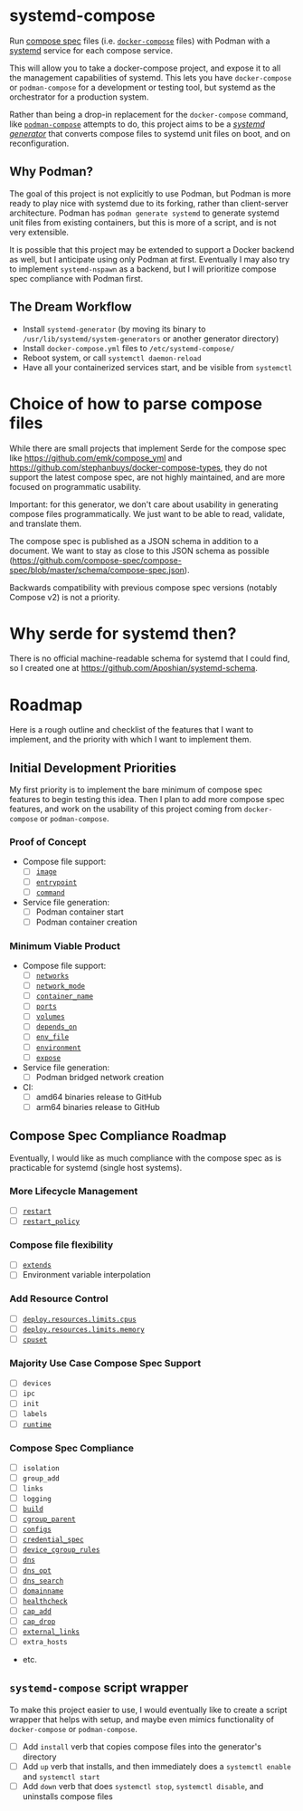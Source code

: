 # systemd-compose

Run [compose spec](https://github.com/compose-spec/compose-spec) files (i.e. [`docker-compose`](https://github.com/docker/compose) files) with Podman with a [systemd](https://systemd.io/) service for each compose service.

This will allow you to take a docker-compose project, and expose it to all the management capabilities of systemd. This lets you have `docker-compose` or `podman-compose` for a development or testing tool, but systemd as the orchestrator for a production system.

Rather than being a drop-in replacement for the `docker-compose` command, like [`podman-compose`](https://github.com/containers/podman-compose) attempts to do, this project aims to be a [_systemd generator_](https://www.freedesktop.org/software/systemd/man/systemd.generator.html) that converts compose files to systemd unit files on boot, and on reconfiguration.

## Why Podman?

The goal of this project is not explicitly to use Podman, but Podman is more ready to play nice with systemd due to its forking, rather than client-server architecture. Podman has `podman generate systemd` to generate systemd unit files from existing containers, but this is more of a script, and is not very extensible.

It is possible that this project may be extended to support a Docker backend as well, but I anticipate using only Podman at first. Eventually I may also try to implement `systemd-nspawn` as a backend, but I will prioritize compose spec compliance with Podman first.

## The Dream Workflow

- Install `systemd-generator` (by moving its binary to `/usr/lib/systemd/system-generators` or another generator directory)
- Install `docker-compose.yml` files to `/etc/systemd-compose/`
- Reboot system, or call `systemctl daemon-reload`
- Have all your containerized services start, and be visible from `systemctl`

# Choice of how to parse compose files
While there are small projects that implement Serde for the compose spec like 
https://github.com/emk/compose_yml and https://github.com/stephanbuys/docker-compose-types, they do not support the latest compose spec, are not highly maintained, and are more focused on programmatic usability.

Important: for this generator, we don't care about usability in generating compose files programmatically. We just want to be able to read, validate, and translate them.

The compose spec is published as a JSON schema in addition to a document. We want to stay as close to this JSON schema as possible (https://github.com/compose-spec/compose-spec/blob/master/schema/compose-spec.json).

Backwards compatibility with previous compose spec versions (notably Compose v2) is not a priority.

# Why serde for systemd then?
There is no official machine-readable schema for systemd that I could find, so I created one at https://github.com/Aposhian/systemd-schema.

# Roadmap
Here is a rough outline and checklist of the features that I want to implement, and the priority with which I want to implement them.

## Initial Development Priorities
My first priority is to implement the bare minimum of compose spec features to begin testing this idea. Then I plan to add more compose spec features, and work on the usability of this project coming from `docker-compose` or `podman-compose`.

### Proof of Concept
- Compose file support:
    - [ ] [`image`](https://github.com/compose-spec/compose-spec/blob/master/spec.md#image)
    - [ ] [`entrypoint`](https://github.com/compose-spec/compose-spec/blob/master/spec.md#entrypoint)
    - [ ] [`command`](https://github.com/compose-spec/compose-spec/blob/master/spec.md#command)
- Service file generation:
    - [ ] Podman container start
    - [ ] Podman container creation

### Minimum Viable Product
- Compose file support:
    - [ ] [`networks`](https://github.com/compose-spec/compose-spec/blob/master/spec.md#networks)
    - [ ] [`network_mode`](https://github.com/compose-spec/compose-spec/blob/master/spec.md#network_mode)
    - [ ] [`container_name`](https://github.com/compose-spec/compose-spec/blob/master/spec.md#container_name)
    - [ ] [`ports`](https://github.com/compose-spec/compose-spec/blob/master/spec.md#ports)
    - [ ] [`volumes`](https://github.com/compose-spec/compose-spec/blob/master/spec.md#volumes)
    - [ ] [`depends_on`](https://github.com/compose-spec/compose-spec/blob/master/spec.md#depends_on)
    - [ ] [`env_file`](https://github.com/compose-spec/compose-spec/blob/master/spec.md#env_file)
    - [ ] [`environment`](https://github.com/compose-spec/compose-spec/blob/master/spec.md#environment)
    - [ ] [`expose`](https://github.com/compose-spec/compose-spec/blob/master/spec.md#expose)
- Service file generation:
    - [ ] Podman bridged network creation
- CI:
    - [ ] amd64 binaries release to GitHub
    - [ ] arm64 binaries release to GitHub

## Compose Spec Compliance Roadmap
Eventually, I would like as much compliance with the compose spec as is practicable for systemd (single host systems).

### More Lifecycle Management
- [ ] [`restart`](https://github.com/compose-spec/compose-spec/blob/master/spec.md#restart)
- [ ] [`restart_policy`](https://github.com/compose-spec/compose-spec/blob/master/deploy.md#restart_policy)

### Compose file flexibility
- [ ] [`extends`](https://github.com/compose-spec/compose-spec/blob/master/spec.md#extends)
- [ ] Environment variable interpolation

### Add Resource Control
- [ ] [`deploy.resources.limits.cpus`](https://github.com/compose-spec/compose-spec/blob/master/deploy.md#cpus)
- [ ] [`deploy.resources.limits.memory`](https://github.com/compose-spec/compose-spec/blob/master/deploy.md#memory)
- [ ] [`cpuset`](https://github.com/compose-spec/compose-spec/blob/master/spec.md#cpuset)

### Majority Use Case Compose Spec Support
- [ ] `devices`
- [ ] `ipc`
- [ ] `init`
- [ ] `labels`
- [ ] [`runtime`](https://github.com/compose-spec/compose-spec/blob/master/spec.md#runtime)

### Compose Spec Compliance
- [ ] `isolation`
- [ ] `group_add`
- [ ] `links`
- [ ] `logging`
- [ ] [`build`](https://github.com/compose-spec/compose-spec/blob/master/spec.md#build)
- [ ] [`cgroup_parent`](https://github.com/compose-spec/compose-spec/blob/master/spec.md#cgroup_parent)
- [ ] [`configs`](https://github.com/compose-spec/compose-spec/blob/master/spec.md#configs)
- [ ] [`credential_spec`](https://github.com/compose-spec/compose-spec/blob/master/spec.md#credential_spec)
- [ ] [`device_cgroup_rules`](https://github.com/compose-spec/compose-spec/blob/master/spec.md#device_cgroup_rules)
- [ ] [`dns`](https://github.com/compose-spec/compose-spec/blob/master/spec.md#dns)
- [ ] [`dns_opt`](https://github.com/compose-spec/compose-spec/blob/master/spec.md#dns_opt)
- [ ] [`dns_search`](https://github.com/compose-spec/compose-spec/blob/master/spec.md#dns_search)
- [ ] [`domainname`](https://github.com/compose-spec/compose-spec/blob/master/spec.md#domainname)
- [ ] [`healthcheck`](https://github.com/compose-spec/compose-spec/blob/master/spec.md#healthcheck)
- [ ] [`cap_add`](https://github.com/compose-spec/compose-spec/blob/master/spec.md#cap_add)
- [ ] [`cap_drop`](https://github.com/compose-spec/compose-spec/blob/master/spec.md#cap_drop)
- [ ] [`external_links`](https://github.com/compose-spec/compose-spec/blob/master/spec.md#external_links)
- [ ] `extra_hosts`
- etc.

## `systemd-compose` script wrapper
To make this project easier to use, I would eventually like to create a script wrapper that helps with setup, and maybe even mimics functionality of `docker-compose` or `podman-compose`.

- [ ] Add `install` verb that copies compose files into the generator's directory
- [ ] Add `up` verb that installs, and then immediately does a `systemctl enable` and `systemctl start`
- [ ] Add `down` verb that does `systemctl stop`, `systemctl disable`, and uninstalls compose files